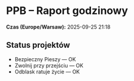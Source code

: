 # PPB – Raport godzinowy
**Czas (Europe/Warsaw):** 2025-09-25 21:18

## Status projektów
- Bezpieczny Pieszy — OK
- Zwolnij przy przejściu — OK
- Odblask ratuje życie — OK

